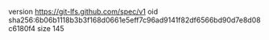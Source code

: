 version https://git-lfs.github.com/spec/v1
oid sha256:6b06b1118b3b3f168d0661e5eff7c96ad9141f82df6566bd90d7e8d08c6180f4
size 145
